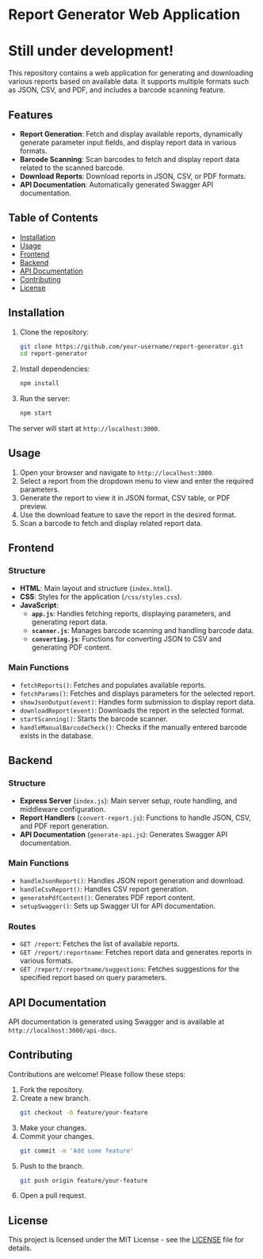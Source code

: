# Report Generator Web Application
# Still under development!
This repository contains a web application for generating and downloading various reports based on available data. It supports multiple formats such as JSON, CSV, and PDF, and includes a barcode scanning feature.

## Features

- **Report Generation**: Fetch and display available reports, dynamically generate parameter input fields, and display report data in various formats.
- **Barcode Scanning**: Scan barcodes to fetch and display report data related to the scanned barcode.
- **Download Reports**: Download reports in JSON, CSV, or PDF formats.
- **API Documentation**: Automatically generated Swagger API documentation.

## Table of Contents

- [Installation](#installation)
- [Usage](#usage)
- [Frontend](#frontend)
- [Backend](#backend)
- [API Documentation](#api-documentation)
- [Contributing](#contributing)
- [License](#license)

## Installation

1. Clone the repository:
    ```bash
    git clone https://github.com/your-username/report-generator.git
    cd report-generator
    ```

2. Install dependencies:
    ```bash
    npm install
    ```

3. Run the server:
    ```bash
    npm start
    ```

The server will start at `http://localhost:3000`.

## Usage

1. Open your browser and navigate to `http://localhost:3000`.
2. Select a report from the dropdown menu to view and enter the required parameters.
3. Generate the report to view it in JSON format, CSV table, or PDF preview.
4. Use the download feature to save the report in the desired format.
5. Scan a barcode to fetch and display related report data.

## Frontend

### Structure

- **HTML**: Main layout and structure (`index.html`).
- **CSS**: Styles for the application (`/css/styles.css`).
- **JavaScript**: 
  - **`app.js`**: Handles fetching reports, displaying parameters, and generating report data.
  - **`scanner.js`**: Manages barcode scanning and handling barcode data.
  - **`converting.js`**: Functions for converting JSON to CSV and generating PDF content.

### Main Functions

- `fetchReports()`: Fetches and populates available reports.
- `fetchParams()`: Fetches and displays parameters for the selected report.
- `showJsonOutput(event)`: Handles form submission to display report data.
- `downloadReport(event)`: Downloads the report in the selected format.
- `startScanning()`: Starts the barcode scanner.
- `handleManualBarcodeCheck()`: Checks if the manually entered barcode exists in the database.

## Backend

### Structure

- **Express Server** (`index.js`): Main server setup, route handling, and middleware configuration.
- **Report Handlers** (`convert-report.js`): Functions to handle JSON, CSV, and PDF report generation.
- **API Documentation** (`generate-api.js`): Generates Swagger API documentation.

### Main Functions

- `handleJsonReport()`: Handles JSON report generation and download.
- `handleCsvReport()`: Handles CSV report generation.
- `generatePdfContent()`: Generates PDF report content.
- `setupSwagger()`: Sets up Swagger UI for API documentation.

### Routes

- `GET /report`: Fetches the list of available reports.
- `GET /report/:reportname`: Fetches report data and generates reports in various formats.
- `GET /report/:reportname/suggestions`: Fetches suggestions for the specified report based on query parameters.

## API Documentation

API documentation is generated using Swagger and is available at `http://localhost:3000/api-docs`.

## Contributing

Contributions are welcome! Please follow these steps:

1. Fork the repository.
2. Create a new branch.
    ```bash
    git checkout -b feature/your-feature
    ```
3. Make your changes.
4. Commit your changes.
    ```bash
    git commit -m 'Add some feature'
    ```
5. Push to the branch.
    ```bash
    git push origin feature/your-feature
    ```
6. Open a pull request.

## License

This project is licensed under the MIT License - see the [LICENSE](LICENSE) file for details.

